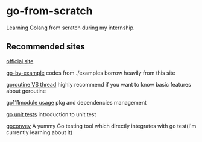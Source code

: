# go-from-scratch
Learning Golang from scratch during my internship.
## Recommended sites
[official site](https://go.dev/)

[go-by-example](https://gobyexample.com/) codes from ./examples borrow heavily from this site

[goroutine VS thread](https://www.geeksforgeeks.org/golang-goroutine-vs-thread/) highly recommend if you want to know basic features about goroutine

[go111module usage](https://wayou.github.io/2021/10/05/GO111MODULE_%E5%8F%8A_Go_%E6%A8%A1%E5%9D%97/) pkg and dependencies management

[go unit tests](https://geektutu.com/post/quick-go-test.html) introduction to unit test

[goconvey](https://github.com/smartystreets/goconvey) A yummy Go testing tool which directly integrates with go test(I'm currently learning about it)